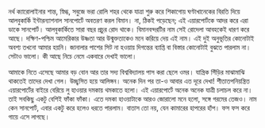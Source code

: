 নর্থ ক্যারোলাইনার শান্ত, স্নিগ্ধ, সবুজে ভরা রোলি শহর থেকে যাত্রা শুরু করে শিকাগোয় ঘণ্টাখানেকের বিরতি দিয়ে আলবুকার্কি ইন্টারন্যাশনাল সানপোর্টে অবতরণ করল বিমান। না, ঠিকই পড়েছেন; এই এয়ারপোর্টকে আদর করে এরা ডাকে সানপোর্ট। আলবুকার্কিতে সারা বছর প্রচুর রোদ থাকে। বিমানবন্দরটির নাম সেই রোদেলা আবহকেই ধারণ করে আছে। দক্ষিণ-পশ্চিম আমেরিকার উষ্ণতা আর উন্মুক্ততাকেও মনে করিয়ে দেয় এই নাম। এই দুই অনুভূতির কোনোটাই অবশ্য তখনো আমার হয়নি। জানালার পাশের সিট না হওয়ায় দিগন্তের ব্যাপ্তি বা বিস্তার কোনোটাই বুঝতে পারলাম না। সেটাও ভালো। কী আছে নিচে নেমে একবারে দেখাই ভালো।

আমাকে নিতে এসেছে আমার বড় বোন আর তার সদ্য বিশ্ববিদ্যালয় পাস করা ছেলে ওমর। যান্ত্রিক সিঁড়ির মাঝামাঝি থাকতেই তাদের দেখা গেল। উচ্ছ্বসিত হয়ে আলিঙ্গন। অনেক দিন পর তা-ও আবার এত দূরে দেখা! শীতাতপনিয়ন্ত্রিত এয়ারপোর্টের বাইরে বেরিয়ে লু হাওয়ার দমকায় থমকাতে হলো। এই এয়ারপোর্টে অনেক অনেক যাত্রী চলাচল করে না। তাই সবকিছু একটু বেশিই ফাঁকা ফাঁকা। এতে দমকা হাওয়াটাকে আরও জোরালো মনে হলো, সঙ্গে গরমের তেজও। নাম কেন সানপোর্ট, এবার একটু করে হলেও ধরতে পারলাম। বাতাস তো নয়, যেন কামারের হাপরের হাঁপ। ফস ফস করে গায়ে এসে লাগছে।
